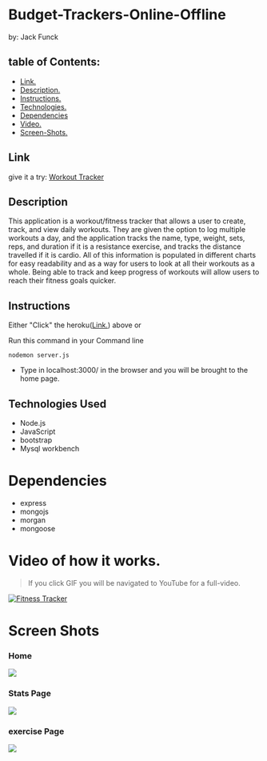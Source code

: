# Budget-Trackers-Online-Offline

by: Jack Funck


## table of Contents:
 - [Link.](#link)
 - [ Description. ](#desc)
 - [ Instructions. ](#instr)
 - [Technologies.](#tc)
 - [Dependencies](#dep)
 - [ Video. ](#video)
 - [Screen-Shots.](#sc)

<a name="link"></a>
## Link
give it a try: <a href="https://fitnesscoolness.herokuapp.com/?id=606b87db9a6228001595c2e2" target="_blank"> Workout Tracker</a>

<a name="desc"></a>
## Description

This application is a workout/fitness tracker that allows a user to create, track, and view daily workouts. They are given the option to log multiple workouts a day, and the application tracks the name, type, weight, sets, reps, and duration if it is a resistance exercise, and tracks the distance travelled if it is cardio. All of this information is populated in different charts for easy readability and as a way for users to look at all their workouts as a whole. Being able to track and keep progress of workouts will allow users to reach their fitness goals quicker.


<a name="instr"></a>
## Instructions
Either "Click" the heroku([Link.](#link)) above or

Run this command in your Command line
```
nodemon server.js
```
* Type in localhost:3000/ in the browser and you will be brought to the home page.


<a name="tc"></a>
## Technologies Used
* Node.js
* JavaScript
* bootstrap
* Mysql workbench

<a name="dep"></a>
# Dependencies
* express
* mongojs
* morgan
* mongoose



<a name="video"></a>
# Video of how it works.
> If you click GIF you will be navigated to YouTube for a full-video.

[![Fitness Tracker](https://media.giphy.com/media/dLteGUxUgZofTWWIMc/giphy.gif)](https://youtu.be/4Cjq_JS5bZc)



<a name="sc"></a>
# Screen Shots
### Home
<img src="assets/img/dash.png">

### Stats Page
<img src="assets/img/stats.png">


### exercise Page
<img src="assets/img/exercise.png">

